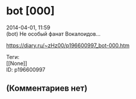 bot [000]
=========

  
2014-04-01, 11:59  
 (bot) Не особый фанат Вокалоидов...   
  
<https://diary.ru/~zHz00/p196600997_bot-000.htm>  
  
Теги:  
[[None]]  
ID: p196600997  


(Комментариев нет)
------------------